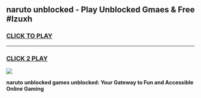 
## naruto unblocked - Play Unblocked Gmaes & Free #lzuxh
<h3>
<a href="https://news.freeplayer.one?title=naruto_unblocked&ref=03M">CLICK TO PLAY</a></h3>
<hr>

<h3>
<a href="https://news.freeplayer.one?title=naruto_unblocked&ref=03M">CLICK 2 PLAY</a>
  
</h3>

<a href="https://news.freeplayer.one?title=naruto_unblocked&ref=03M"><img src="https://clearcache.store/games.png"></a>


**naruto unblocked games unblocked: Your Gateway to Fun and Accessible Online Gaming**
